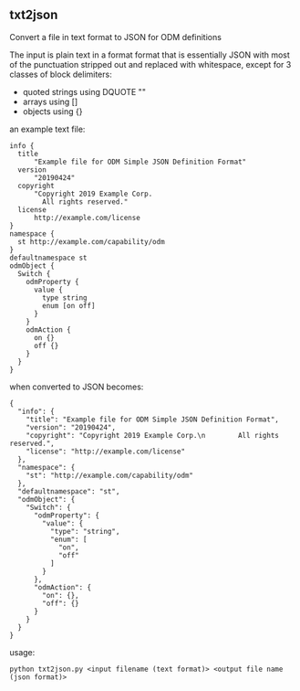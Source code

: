 ## txt2json

Convert a file in text format to JSON for ODM definitions

The input is plain text in a format format that is essentially JSON with most of the punctuation
stripped out and replaced with whitespace, except for 3 classes of block delimiters:

- quoted strings using DQUOTE ""
- arrays using []
- objects using {}

an example text file:

```
info {
  title
      "Example file for ODM Simple JSON Definition Format"
  version
      "20190424"
  copyright
      "Copyright 2019 Example Corp.
        All rights reserved."
  license
      http://example.com/license
}
namespace {
  st http://example.com/capability/odm
}
defaultnamespace st
odmObject {
  Switch {
    odmProperty {
      value {
        type string
        enum [on off]
      }
    }
    odmAction {
      on {}
      off {}
    }
  }
}
```

when converted to JSON becomes:

```
{
  "info": {
    "title": "Example file for ODM Simple JSON Definition Format",
    "version": "20190424",
    "copyright": "Copyright 2019 Example Corp.\n        All rights reserved.",
    "license": "http://example.com/license"
  },
  "namespace": {
    "st": "http://example.com/capability/odm"
  },
  "defaultnamespace": "st",
  "odmObject": {
    "Switch": {
      "odmProperty": {
        "value": {
          "type": "string",
          "enum": [
            "on",
            "off"
          ]
        }
      },
      "odmAction": {
        "on": {},
        "off": {}
      }
    }
  }
}
```
usage:

```
python txt2json.py <input filename (text format)> <output file name (json format)>
```
